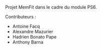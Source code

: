 Projet MemFit dans le cadre du module PS6.

Contributeurs :

- Antoine Facq
- Alexandre Mazurier
- Hadrien Bonato Pape
- Anthony Barna
